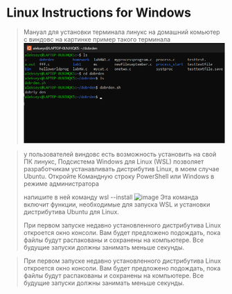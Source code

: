 # Linux Instructions for Windows

> Мануал для установки терминала линукс на домашний комьютер с виндовс
> на картинке пример такого терминала
![Так для примера выглядит консоль линукс](image.png)

>у пользователей виндовс есть возможность установить на свой ПК линукс, Подсистема Windows для Linux (WSL) позволяет разработчикам устанавливать дистрибутив Linux, в моем случае Ubuntu.
>Откройте Командную строку PowerShell или Windows в режиме администратора
>
>напишите в ней команду wsl --install
>![image](https://github.com/user-attachments/assets/75218301-9cc6-431d-b964-596986c523fc)
>Эта команда включит функции, необходимые для запуска WSL и установки дистрибутива Ubuntu для Linux.
>
>При первом запуске недавно установленного дистрибутива Linux откроется окно консоли. Вам будет предложено подождать, пока файлы будут распакованы и сохранены на компьютере. Все будущие запуски должны занимать меньше секунды.

>При первом запуске недавно установленного дистрибутива Linux откроется окно консоли. Вам будет предложено подождать, пока файлы будут распакованы и сохранены на компьютере. Все будущие запуски должны занимать меньше секунды.


